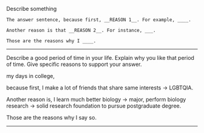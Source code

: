 Describe something

```
The answer sentence, because first, __REASON 1__. For example, ____.

Another reason is that __REASON 2__. For instance, ___.

Those are the reasons why I ____.
```

---

Describe a good period of time in your life. 
Explain why you like that period of time. Give specific reasons to support your answer.

my days in college, 

because first, I make a lot of friends that share same interests -> LGBTQIA.

Another reason is, I learn much better biology -> major, perform biology research -> solid research foundation to pursue postgraduate degree.

Those are the reasons why I say so.

---






